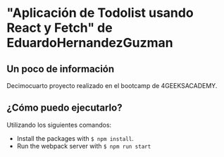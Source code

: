 # "Aplicación de Todolist usando React y Fetch" de EduardoHernandezGuzman

## Un poco de información
Decimocuarto proyecto realizado en el bootcamp de 4GEEKSACADEMY.   

## ¿Cómo puedo ejecutarlo?

Utilizando los siguientes comandos:

- Install the packages with `$ npm install`.
- Run the webpack server with `$ npm run start`
